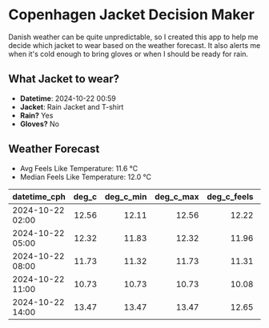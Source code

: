 
# Copenhagen Jacket Decision Maker

Danish weather can be quite unpredictable, so I created this app to help me decide which jacket to wear based on the weather forecast. 
It also alerts me when it's cold enough to bring gloves or when I should be ready for rain.

## What Jacket to wear?

- **Datetime**: 2024-10-22 00:59
- **Jacket**: Rain Jacket and T-shirt
- **Rain?** Yes
- **Gloves?** No

## Weather Forecast
- Avg Feels Like Temperature: 11.6 °C
- Median Feels Like Temperature: 12.0 °C

| datetime_cph     |   deg_c |   deg_c_min |   deg_c_max |   deg_c_feels | weather   | wind   | rain   |
|:-----------------|--------:|------------:|------------:|--------------:|:----------|:-------|:-------|
| 2024-10-22 02:00 |   12.56 |       12.11 |       12.56 |         12.22 | Clouds    | Low    | None   |
| 2024-10-22 05:00 |   12.32 |       11.83 |       12.32 |         11.96 | Rain      | Low    | Low    |
| 2024-10-22 08:00 |   11.73 |       11.32 |       11.73 |         11.31 | Rain      | Low    | Medium |
| 2024-10-22 11:00 |   10.73 |       10.73 |       10.73 |         10.08 | Rain      | Low    | Low    |
| 2024-10-22 14:00 |   13.47 |       13.47 |       13.47 |         12.65 | Clouds    | Low    | None   |
        